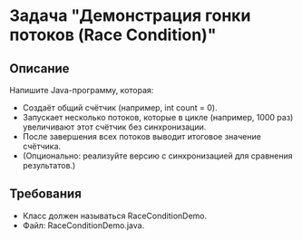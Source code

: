 # Задача "Демонстрация гонки потоков (Race Condition)"

## Описание

Напишите Java-программу, которая:

- Создаёт общий счётчик (например, int count = 0).
- Запускает несколько потоков, которые в цикле (например, 1000 раз) увеличивают этот счётчик без синхронизации.
- После завершения всех потоков выводит итоговое значение счётчика.
- (Опционально: реализуйте версию с синхронизацией для сравнения результатов.)

## Требования

- Класс должен называться RaceConditionDemo.
- Файл: RaceConditionDemo.java.
